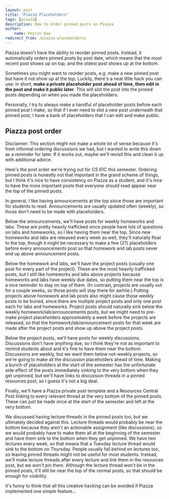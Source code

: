 ```yaml
---
layout: post
title: "Piazza Placeholders"
tags: [piazza]
description: How to order pinned posts on Piazza
author:
    name: Peyrin Kao
redirect_from: /piazza-placeholders/
---
```


Piazza doesn't have the ability to reorder pinned posts. Instead, it automatically orders pinned posts by post date, which means that the most recent post shows up on top, and the oldest post shows up at the bottom.

Sometimes you might want to reorder posts, e.g. make a new pinned post but have it not show up at the top. Luckily, there's a neat little hack you can use: in short, **make a private placeholder post ahead of time, then edit in the post and make it public later**. This will slot the post into the pinned posts depending on when you made the placeholders.

Personally, I try to always make a handful of placeholder posts before each pinned post I make, so that if I ever need to slot a new post underneath that pinned post, I have a bank of placeholders that I can edit and make public.

## Piazza post order

Disclaimer: This section might not make a whole lot of sense because it's from informal ordering discussions we had, but I wanted to write this down as a reminder for later. If it works out, maybe we'll revisit this and clean it up with additional advice.

Here's the post order we're trying out for CS 61C this semester. Ordering pinned posts is honestly not that important in the grand scheme of things, but I think it's nice to have consistency on Piazza as a student, and it's nice to have the more important posts that everyone should read appear near the top of the pinned posts.

In general, I like having announcements at the top since those are important for students to read. Announcements are usually updated often (weekly), so those don't need to be made with placeholders.

Below the announcements, we'll have posts for weekly homeworks and labs. These are pretty heavily trafficked since people have lots of questions on labs and homeworks, so I like having them near the top. Since new homeworks and labs are released every week as well, they'll naturally float to the top, though it might be necessary to make a few (2?) placeholders before every announcements post so that homework and lab posts never end up above announcement posts.

Below the homework and labs, we'll have the project posts (usually one post for every part of the project). These are the most heavily trafficked posts, but I still like homeworks and labs above projects because homeworks and labs have weekly due dates, so putting them near the top is a nice reminder to stay on top of them. (In contrast, projects are usually out for a couple weeks, so those posts will stay there for awhile.) Putting projects above homework and lab posts also might cause those weekly posts to be buried, since there are multiple project posts and only one post each for labs and homeworks. Project posts should naturally sink below the weekly homework/lab/announcements posts, but we might need to pre-make project placeholders approximately a week before the projects are released, so that the homework/lab/announcement posts for that week are made after the project posts and show up above the project posts.

Below the project posts, we'll have posts for weekly discussions. Discussions don't have anything due, so I think they're not as important to remind students about and it's fine to have them near the bottom. Discussions are weekly, but we want them below not-weekly projects, so we're going to make all the discussion placeholders ahead of time. Making a bunch of placeholders at the start of the semester has the unfortunate side effect of the posts immediately sinking to the very bottom when they get unpinned, but we'll have links to discussion threads in a pinned resources post, so I guess it's not a big deal.

Finally, we'll have a Piazza private post template and a Resources Central Post linking to every relevant thread at the very bottom of the pinned posts. These can just be made once at the start of the semester and left at the very bottom.

We discussed having lecture threads in the pinned posts too, but we ultimately decided against this. Lecture threads would probably be near the bottom because they aren't an actionable assignment (like discussions), so we would probably have to make them all at the beginning of the semester and have them sink to the bottom when they get unpinned. We have two lectures every week, so that means that a Tuesday lecture thread would sink to the bottom on Thursday. People usually fall behind on lectures too, so leaving pinned threads might not be useful for most students. Instead, we'll make lecture threads after every lecture and link them in the resources post, but we won't pin them. Although the lecture thread won't be in the pinned posts, it'll still be near the top of the normal posts, so that should be enough for visibility.

It's funny to think that all this creative hacking can be avoided if Piazza implemented one simple feature...